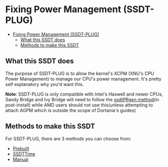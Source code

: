 # Fixing Power Management (SSDT-PLUG)

* [Fixing Power Management (SSDT-PLUG)](#fixing-power-management-ssdt-plug)
  * [What this SSDT does](#what-this-ssdt-does)
  * [Methods to make this SSDT](#methods-to-make-this-ssdt)

## What this SSDT does

The purpose of SSDT-PLUG is to allow the kernel's XCPM (XNU's CPU Power Management) to manage our CPU's power management. It's pretty self explanatory why you'd want this.

**Note**: SSDT-PLUG is only compatible with Intel's Haswell and newer CPUs, Sandy Bridge and Ivy Bridge will need to follow the [ssdtPRgen method](https://dortania.github.io/OpenCore-Post-Install/universal/pm.html#sandy-and-ivy-bridge-power-management)(in post-install) while AMD users should not use this(unless attempting to attach AGPM which is outside the scope of Dortania's guides)

## Methods to make this SSDT

For SSDT-PLUG, there are 3 methods you can choose from:

* [Prebuilt](/Universal/plug-methods/prebuilt.md)
* [SSDTTime](/Universal/plug-methods/ssdttime.md)
* [Manual](/Universal/plug-methods/manual.md)
